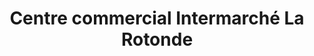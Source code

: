 ---
title: "Centre commercial Intermarché La Rotonde"
url: /ceyrat/centre-commercial-intermarche-la-rotonde/
shop: centre commercial
---